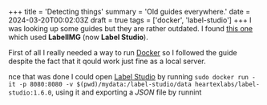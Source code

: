 +++
title = 'Detecting things'
summary = 'Old guides everywhere.'
date = 2024-03-20T00:02:03Z
draft = true
tags = ['docker', 'label-studio']
+++
I was looking up some guides but they are rather outdated. I found [this one](https://betterdatascience.com/detect-license-plates-with-yolo/) which used **LabelIMG** (now **Label Studio**).

First of all I really needed a way to run [Docker](https://docs.docker.com/get-docker/) so I followed the guide despite the fact that it qould work just fine as a local server.

nce that was done I could open [Label Studio](https://docs.docker.com/get-docker/) by running `sudo docker run -it -p 8080:8080 -v $(pwd)/mydata:/label-studio/data heartexlabs/label-studio:1.6.0`, using it and exporting a *JSON* file by runnint 


